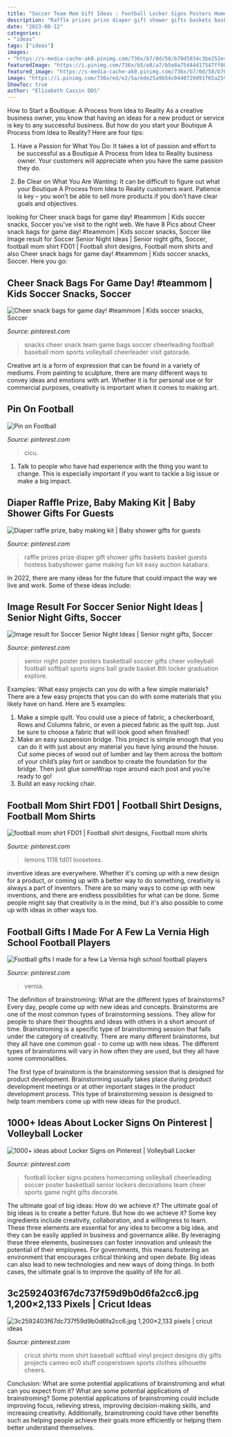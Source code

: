 ```yaml
---
title: "Soccer Team Mom Gift Ideas : Football Locker Signs Posters Homecoming Volleyball Cheerleading Soccer Poster Basketball Senior Lockers Decorations Team Cheer Sports Game Night Gifts Decorate"
description: "Raffle prizes prize diaper gift shower gifts baskets basket guests hostess babyshower game making fun kit easy auction katabara"
date: "2023-08-12"
categories:
- "ideas"
tags: ["ideas"]
images:
- "https://s-media-cache-ak0.pinimg.com/736x/b7/0d/58/b70d5834c3be252e4a2b5b9827eb8ee8--mom-cricut-ideas-htv-ideas-t-shirts.jpg"
featuredImage: "https://i.pinimg.com/736x/b5/e8/a7/b5e8a75d44d17547ff08c2ad9d506033.jpg"
featured_image: "https://s-media-cache-ak0.pinimg.com/736x/b7/0d/58/b70d5834c3be252e4a2b5b9827eb8ee8--mom-cricut-ideas-htv-ideas-t-shirts.jpg"
image: "https://i.pinimg.com/736x/ed/e2/5a/ede25a9b54c0440729d91f65a2598965--senior-football-gifts-football-player-gifts.jpg"
ShowToc: true
author: "Elizabeth Cassin DDS"
---
```



How to Start a Boutique: A Process from Idea to Reality
As a creative business owner, you know that having an ideas for a new product or service is key to any successful business. But how do you start your Boutique A Process from Idea to Reality? Here are four tips:
1. Have a Passion for What You Do: It takes a lot of passion and effort to be successful as a Boutique A Process from Idea to Reality business owner. Your customers will appreciate when you have the same passion they do.

2. Be Clear on What You Are Wanting: It can be difficult to figure out what your Boutique A Process from Idea to Reality customers want. Patience is key – you won’t be able to sell more products if you don’t have clear goals and objectives.


	

		
looking for Cheer snack bags for game day! #teammom | Kids soccer snacks, Soccer you've visit to the right web. We have 8 Pics about Cheer snack bags for game day! #teammom | Kids soccer snacks, Soccer like Image result for Soccer Senior Night Ideas | Senior night gifts, Soccer, football mom shirt FD01 | Football shirt designs, Football mom shirts and also Cheer snack bags for game day! #teammom | Kids soccer snacks, Soccer. Here you go:
		
    
## Cheer Snack Bags For Game Day! #teammom | Kids Soccer Snacks, Soccer

<img loading=lazy src="https://i.pinimg.com/736x/8f/04/36/8f04363507055824c0c6aef906f0e7e7.jpg" onerror="this.onerror=null;this.src='https://tse4.mm.bing.net/th?id=OIP.UPtAr6ReyMOjx-LopFmO8gHaJ3&amp;pid=15.1';" alt="Cheer snack bags for game day! #teammom | Kids soccer snacks, Soccer">

_Source: pinterest.com_

>snacks cheer snack team game bags soccer cheerleading football baseball mom sports volleyball cheerleader visit gatorade. 

	

Creative art is a form of expression that can be found in a variety of mediums. From painting to sculpture, there are many different ways to convey ideas and emotions with art. Whether it is for personal use or for commercial purposes, creativity is important when it comes to making art.

    
## Pin On Football

<img loading=lazy src="https://i.pinimg.com/736x/a7/3f/12/a73f1247a16a1c98c5c643c0afbc08ab.jpg" onerror="this.onerror=null;this.src='https://tse1.mm.bing.net/th?id=OIP.XCy4bVjBoAZPpB_QWCgiUQHaLQ&amp;pid=15.1';" alt="Pin on Football">

_Source: pinterest.com_

>cicu. 

	

1. Talk to people who have had experience with the thing you want to change. This is especially important if you want to tackle a big issue or make a big impact.

    
## Diaper Raffle Prize, Baby Making Kit | Baby Shower Gifts For Guests

<img loading=lazy src="https://i.pinimg.com/originals/88/51/ea/8851ea780c655c93871032db119057c7.jpg" onerror="this.onerror=null;this.src='https://tse3.mm.bing.net/th?id=OIP.NZvVYu_rp0EuyiRiUqo8EAHaNK&amp;pid=15.1';" alt="Diaper raffle prize, baby making kit | Baby shower gifts for guests">

_Source: pinterest.com_

>raffle prizes prize diaper gift shower gifts baskets basket guests hostess babyshower game making fun kit easy auction katabara. 

	

In 2022, there are many ideas for the future that could impact the way we live and work. Some of these ideas include:

    
## Image Result For Soccer Senior Night Ideas | Senior Night Gifts, Soccer

<img loading=lazy src="https://i.pinimg.com/736x/b5/e8/a7/b5e8a75d44d17547ff08c2ad9d506033.jpg" onerror="this.onerror=null;this.src='https://tse2.mm.bing.net/th?id=OIP.V7W5SrX_JsxGVc5AYldNBgAAAA&amp;pid=15.1';" alt="Image result for Soccer Senior Night Ideas | Senior night gifts, Soccer">

_Source: pinterest.com_

>senior night poster posters basketball soccer gifts cheer volleyball football softball sports signs ball grade basket 8th locker graduation explore. 

	

Examples: What easy projects can you do with a few simple materials?
There are a few easy projects that you can do with some materials that you likely have on hand. Here are 5 examples:
1. Make a simple quilt. You could use a piece of fabric, a checkerboard, Rows and Columns fabric, or even a pieced fabric as the quilt top. Just be sure to choose a fabric that will look good when finished! 
2. Make an easy suspension bridge. This project is simple enough that you can do it with just about any material you have lying around the house. Cut some pieces of wood out of lumber and lay them across the bottom of your child’s play fort or sandbox to create the foundation for the bridge. Then just glue someWrap rope around each post and you’re ready to go! 
3. Build an easy rocking chair.

    
## Football Mom Shirt FD01 | Football Shirt Designs, Football Mom Shirts

<img loading=lazy src="https://i.pinimg.com/736x/43/90/c7/4390c725fa9d89324ad6d8ba3507ec53.jpg" onerror="this.onerror=null;this.src='https://tse4.mm.bing.net/th?id=OIP.H1Tul_CxaY9yyh0732sSggHaF7&amp;pid=15.1';" alt="football mom shirt FD01 | Football shirt designs, Football mom shirts">

_Source: pinterest.com_

>lemons 1118 fd01 loosetees. 

	

inventive ideas are everywhere. Whether it's coming up with a new design for a product, or coming up with a better way to do something, creativity is always a part of inventors. There are so many ways to come up with new inventions, and there are endless possibilities for what can be done. Some people might say that creativity is in the mind, but it's also possible to come up with ideas in other ways too.

    
## Football Gifts I Made For A Few La Vernia High School Football Players

<img loading=lazy src="https://i.pinimg.com/736x/ed/e2/5a/ede25a9b54c0440729d91f65a2598965--senior-football-gifts-football-player-gifts.jpg" onerror="this.onerror=null;this.src='https://tse3.mm.bing.net/th?id=OIP.XTDGuHvRc65Q-ZgHqSxiFQHaJ3&amp;pid=15.1';" alt="Football gifts I made for a few La Vernia high school football players">

_Source: pinterest.com_

>vernia. 

	

The definition of brainstroming: What are the different types of brainstorms?
Every day, people come up with new ideas and concepts. Brainstorms are one of the most common types of brainstorming sessions. They allow for people to share their thoughts and ideas with others in a short amount of time. Brainstroming is a specific type of brainstorming session that falls under the category of creativity. 
There are many different brainstorms, but they all have one common goal - to come up with new ideas. The different types of brainstorms will vary in how often they are used, but they all have some commonalities. 

The first type of brainstorm is the brainstorming session that is designed for product development. Brainstorming usually takes place during product development meetings or at other important stages in the product development process. This type of brainstorming session is designed to help team members come up with new ideas for the product.

    
## 1000+ Ideas About Locker Signs On Pinterest | Volleyball Locker

<img loading=lazy src="https://s-media-cache-ak0.pinimg.com/736x/c0/bb/79/c0bb7912f6686702cffdb63b77e6d50a.jpg" onerror="this.onerror=null;this.src='https://tse3.mm.bing.net/th?id=OIP.fXKYSvQB8z0yTmxz94jVAQHaJ3&amp;pid=15.1';" alt="1000+ ideas about Locker Signs on Pinterest | Volleyball Locker">

_Source: pinterest.com_

>football locker signs posters homecoming volleyball cheerleading soccer poster basketball senior lockers decorations team cheer sports game night gifts decorate. 

	

The ultimate goal of big ideas: How do we achieve it?
The ultimate goal of big ideas is to create a better future. But how do we achieve it? Some key ingredients include creativity, collaboration, and a willingness to learn. These three elements are essential for any idea to become a big idea, and they can be easily applied in business and governance alike. By leveraging these three elements, businesses can foster innovation and unleash the potential of their employees. For governments, this means fostering an environment that encourages critical thinking and open debate. Big ideas can also lead to new technologies and new ways of doing things. In both cases, the ultimate goal is to improve the quality of life for all.

    
## 3c2592403f67dc737f59d9b0d6fa2cc6.jpg 1,200×2,133 Pixels | Cricut Ideas

<img loading=lazy src="https://s-media-cache-ak0.pinimg.com/736x/b7/0d/58/b70d5834c3be252e4a2b5b9827eb8ee8--mom-cricut-ideas-htv-ideas-t-shirts.jpg" onerror="this.onerror=null;this.src='https://tse1.mm.bing.net/th?id=OIP.o4gtea3hDRiFB7ktjONTQgHaNK&amp;pid=15.1';" alt="3c2592403f67dc737f59d9b0d6fa2cc6.jpg 1,200×2,133 pixels | cricut ideas">

_Source: pinterest.com_

>cricut shirts mom shirt baseball softball vinyl project designs diy gifts projects cameo ec0 stuff cooperstown sports clothes silhouette cheers. 

	

Conclusion: What are some potential applications of brainstroming and what can you expect from it?
What are some potential applications of brainstroming?
Some potential applications of brainstroming could include improving focus, relieving stress, improving decision-making skills, and increasing creativity. Additionally, brainstroming could have other benefits such as helping people achieve their goals more efficiently or helping them better understand themselves.

